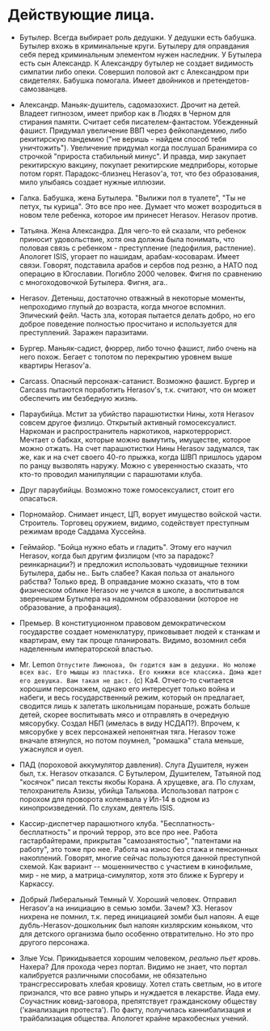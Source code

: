 
# Действующие лица.

- Бутылер. Всегда выбирает роль дедушки. У дедушки есть бабушка. Бутылер вхожь в криминальные круги. Бутылеру для оправдания себя перед криминальным элементом нужен наследник. У Бутылера есть сын Александр. К Александру бутылер не создает видимость симпатии либо опеки. Совершил половой акт с Александром при свидетелях. Бабушка помогала. Имеет двойников и претендетов-самозванцев.

- Александр. Маньяк-душитель, садомазохист. Дрочит на детей. Владеет гипнозом, имеет прибор как в Людях в Черном для стирания памяти. Считает себя писателем-фантастом. Убежденный фашист. Придумал увеличение ВВП через фейкопандемию, либо рекитирскую пандемию ("не веришь - найдем способ тебя уничтожить"). Увеличение придумал когда послушал Бранимира со строчкой "прироста стабильный минус". И правда, мир закупает рекитирскую вакцину, покупает рекитирские медприборы, которые потом горят. Парадокс-близнец Herasov'а, тот, что без образования, мило улыбаясь создает нужные иллюзии.

- Галка. Бабушка, жена Бутылера. "Вылижи пол в туалете", "Ты не петух, ты курица". Это все про нее. Думает что может возродиться в новом теле ребенка, которое им принесет Herasov. Herasov против.

- Татьяна. Жена Александра. Для чего-то ей сказали, что ребенок приносит удовольствие, хотя она должна была понимать, что половая связь с ребенком - преступление (педофилия, растление). Апологет ISIS, угорает по нашидам, арабам-косоварам. Имеет связи. Говорят, подставила арабов и сербов под резню, а НАТО под операцию в Югославии. Погибло 2000 человек. Фигня по сравнению с многоходовочкой Бутылера. Фигня, ага..

- Herasov. Детеныш, достаточно отважный в некоторые моменты, непроходимо глупый до возраста, когда многое вспомнил. Эпический фейл. Часть зла, которая пытается делать добро, но его доброе поведение полностью просчитано и используется для преступлений. Заражен паразитами.

- Бургер. Маньяк-садист, фюррер, либо точно фашист, либо очень на него похож. Бегает с топотом по перекрытию уровнем выше квартиры Herasov'а.

- Carcass. Опасный персонаж-сатанист. Возможно фашист. Бургер и Carcass пытаются поработить Herasov's, т.к. считают, что он может обеспечить им безбедную жизнь.

- Параубийца. Мстит за убийство парашютистки Нины, хотя Herasov совсем другое физлицо. Открытый активный гомосексуалист. Наркоман и распространитель наркотиков, наркотеррорист. Мечтает о бабках, которые можно вымутить, имуществе, которое можно отжать. На счет парашютистки Нины Herasov задумался, так же, как и на счет своего 40-го прыжка, когда ШВП пришлось ударом по ранцу вызволять наружу. Можно с уверенностью сказать, что кто-то проводил манипуляции с парашютами клуба.

- Друг параубийцы. Возможно тоже гомосексуалист, стоит его опасаться.

- Порномайор. Снимает инцест, ЦП, ворует имущество войской части. Строитель. Торговец оружием, видимо, содействует преступным режимам вроде Саддама Хуссейна.

- Геймайор. "Бойца нужно ебать и гладить". Этому его научил Herasov, когда был другим физлицом (что за парадокс? реинкарнации?) и предложил использовать чудовищные техники Бутылера, дабы не.. Быть слабее? Какая польза от анального рабства? Только вред. В оправдание можно сказать, что в том физическом облике Herasov не учился в школе, а воспитывался зверенышем Бутылера на надомном образовании (которое не образование, а профанация).

- Премьер. В конституционном правовом демократическом государстве создает номенклатуру, приковывает людей к станкам и квартирам, ему так проще планировать. Видимо, возомнил себя наделенным императорской властью.

- Mr. Lemon `Отпустите Лимонова, Он годится вам в дедушки. Но моложе всех вас. Его мышцы из пластика. Его книжки все классика. Дома ждет его девушка. Вам такая не даст.` (с) Ка4. Отчего-то считается хорошим персонажем, однако его интересует только война и набеги, и весь государственный режим, который он предлагает, сводится лишь к залетать школьницам пораньше, рожать больше детей, скорее воспитывать мясо и отправлять в очередную мясорубку. Создал НБП (имелась в виду НСДАП?). Впрочем, к мясорубке у всех персонажей непонятная тяга. Herasov тоже вначале втянулся, но потом поумнел, "ромашка" стала меньше, ужаснулся и оуел.

- ПАД (пороховой аккумулятор давления). Слуга Душителя, нужен был, т.к. Herasov отказался. C Бутылером, Душителем, Татьяной под "косячок" писал тексты якобы Корана. А хрущевке, ага. По слухам, телохранитель Азизы, убийца Талькова. Использовал патрон с порохом для проворота коленвала у Ил-14 в одном из кинопроизведений. По слухам, деятель ISIS.

- Кассир-диспетчер парашютного клуба. "Бесплатность-бесплатность" и прочий террор, это все про нее. Работа гастарбайтерами, прикрытая "самозанятостью", "патентами на работу", это тоже про нее. Работа на износ без стажа и пенсионных накоплений. Говорят, многие сейчас пользуются данной преступной схемой. Как вариант -- мошенничество с участием в кинофильме, мир - не мир, а матрица-симулятор, хотя это ближе к Бургеру и Каркассу.

- Добрый Либеральный Темный V. Хороший человек. Отправил Herasov'а на инициацию в семью зомби. Зачем? ХЗ. Herasov нихрена не помнил, т.к. перед инициацией зомби был напоян. А еще дубль-Herasov-дошкольник был напоян кизлярским коньяком, что для детского организма было особенно отвратительно. Но это про другого персонажа.

- Злые Усы. Прикидывается хорошим человеком, _реально пьет кровь_. Нахера? Для прохода через портал. Видимо не знает, что портал калибруется различными способами, не обязательно трансгрессировать хлебая кровищу. Хотел стать светлым, но в итоге признался, что все равно упырь и нуждается в лекарстве. Йада ему. Соучастник ковид-заговора, препятствует гражданскому обществу ('канализация протеста'). По факту, получилась каннибализация и трайбализация общества. Апологет крайне мракобесных учений.
